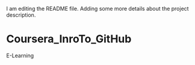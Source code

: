I am editing the README file. Adding some more details about the project description.
# Coursera_InroTo_GitHub
E-Learning
